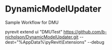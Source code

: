 # DynamicModelUpdater
Sample Workflow for DMU

pyrevit extend ui "DMUTest" https://github.com/b-nicholson/DynamicModelUpdater.git --dest="%AppData%\pyRevit\Extensions" --debug
